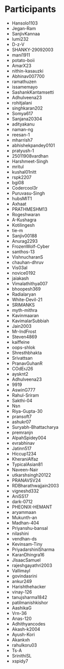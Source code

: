 # Participants

* Hansolo1103
* Jegan-Ram
* SanjivKannaa
* lumi232
* D-z-V
* SHANKY-29092003
* mani1911
* potato-boii 
* AmarX23
* nithin-kasauzki
* Abhinav007700
* ramathuzen
* issamemayo
* SashankKantamsetti
* Adhulveena23
* rohitjalani
* singhkaran202
* Somya617
* Sanjana20304
* adityakanu
* naman-ng
* reesan-1
* mharrish7
* abhishekpandey0101
* pratyush-1 
* 25011908vardhan
* Harshmeet-Singh
* mritul
* kushal01nitt
* rspk2207
* bgi08
* Codercool3r
* Puruvasu-Singh
* hubsMIT1
* Axhaat
* PRATHMESHM13
* Rogeshwaran
* A-Kushagra
* Kotilingesh
* tie-m
* Sanjiv00188
* Anurag2293
* FrozenWolf-Cyber
* santhos-13
* VishnucharanS
* chauhan-dhruv
* Vis03al 
* novice0192
* jaiakash
* Vimalathithya007
* bhoopesh369
* Radialaryan
* White-Devil-21
* SRIMANKS
* myth-mithra 
* Kavinmaaran
* KavimalarSubbiah
* Jain2003
* Mr-IndFrost
* Steven4869
* kaiffeine
* oops-shlok
* Shresthbhakta
* Srivattsan
* PranavGuhanR 
* COdErJ26
* aysknt2
* Adhulveena23 
* 9919
* AswinG777
* Rahul-Sriram
* Sakthi-04 
* Nsn
* Riya-Gupta-30
* pransoft7
* ashukr07
* Suryabh-Bhattacharya
* premranjn
* AlpahSpidey004
* evrabhinav
* Jatinn517
* Hiccup1234
* KheraniAlfaz
* TypicalAsian81
* Naveen-Nair
* utkarshsingh20122
* PRANAVSV24
* RDBharathwajjain2003
* vigneshd332
* AniSS17
* dark-0712
* PHEONIX-HEMANT
* aryammaan
* Mukunth-an
* Madhan-404
* Priyanshu-bansal
* nilashini
* vendhan-ds
* Kevinsam-Tiny
* PriyadarshiniSharma
* KaranDhingra16 
* JIsaacSamuel
* rajeshgayathri2003
* Vallimayl
* govindasrini
* ankur249
* Harishthehacker 
* vinay-126
* tanujsharma1842
* patilmanishkishor
* AashikaG
* Vrn-36
* Anas-120
* Adhithyancodes
* Akash-k2004
* Ayush-Kori
* Akankxh
* rahulkoru03
* Ts-A
* SrinithiSL
* xspidy7































































































